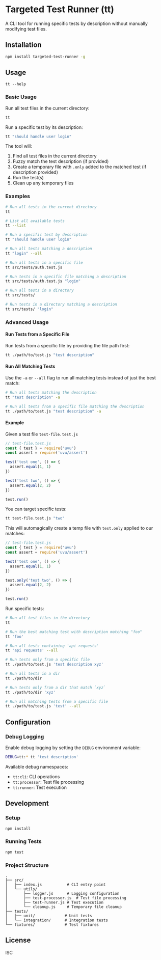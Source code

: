 # Targeted Test Runner (tt)

A CLI tool for running specific tests by description without manually modifying test files.

## Installation

```bash
npm install targeted-test-runner -g
```

## Usage

`tt --help`

### Basic Usage

Run all test files in the current directory:

```bash
tt
```

Run a specific test by its description:

```bash
tt "should handle user login"
```

The tool will:
1. Find all test files in the current directory
2. Fuzzy match the test description (if provided)
3. Create a temporary file with `.only` added to the matched test (if description provided)
4. Run the test(s)
5. Clean up any temporary files

### Examples

```bash
# Run all tests in the current directory
tt

# List all available tests
tt --list

# Run a specific test by description
tt "should handle user login"

# Run all tests matching a description
tt "login" --all

# Run all tests in a specific file
tt src/tests/auth.test.js

# Run tests in a specific file matching a description
tt src/tests/auth.test.js "login"

# Run all tests in a directory
tt src/tests/

# Run tests in a directory matching a description
tt src/tests/ "login"
```

### Advanced Usage

#### Run Tests from a Specific File

Run tests from a specific file by providing the file path first:

```bash
tt ./path/to/test.js "test description"
```

#### Run All Matching Tests

Use the `-a` or `--all` flag to run all matching tests instead of just the best match:

```bash
# Run all tests matching the description
tt "test description" -a 

# Run all tests from a specific file matching the description
tt ./path/to/test.js "test description" -a 
```

#### Example

Given a test file `test-file.test.js`

```js
// test-file.test.js
const { test } = require('uvu')
const assert = require('uvu/assert')

test('test one', () => {
  assert.equal(1, 1)
})

test('test two', () => {
  assert.equal(2, 2)
})

test.run()
```

You can target specific tests:

```bash
tt test-file.test.js "two"
```

This will automagically create a temp file with `test.only` applied to our matches:

```js
// test-file.test.js
const { test } = require('uvu')
const assert = require('uvu/assert')

test('test one', () => {
  assert.equal(1, 1)
})

test.only('test two', () => {
  assert.equal(2, 2)
})

test.run()
```

Run specific tests:

```bash
# Run all test files in the directory
tt

# Run the best matching test with description matching "foo"
tt 'foo'

# Run all tests containing 'api requests'
tt 'api requests' --all

# Run tests only from a specific file
tt ./path/to/test.js 'test description xyz'

# Run all tests in a dir
tt ./path/to/dir

# Run tests only from a dir that match `xyz`
tt ./path/to/dir 'xyz'

# Run all matching tests from a specific file
tt ./path/to/test.js 'test' --all
```

## Configuration

### Debug Logging

Enable debug logging by setting the `DEBUG` environment variable:

```bash
DEBUG=tt:* tt 'test description'
```

Available debug namespaces:
- `tt:cli`: CLI operations
- `tt:processor`: Test file processing
- `tt:runner`: Test execution

## Development

### Setup

```bash
npm install
```

### Running Tests

```bash
npm test
```

### Project Structure

```
.
├── src/
│   ├── index.js           # CLI entry point
│   └── utils/
│       ├── logger.js      # Logging configuration
│       ├── test-processor.js  # Test file processing
│       ├── test-runner.js # Test execution
│       └── cleanup.js     # Temporary file cleanup
├── tests/
│   ├── unit/             # Unit tests
│   └── integration/      # Integration tests
└── fixtures/             # Test fixtures
```

## License

ISC
